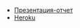 - [Презентация-отчет](https://docs.google.com/presentation/d/1-OCrYXQupQv_VFLzsuw_omKg1mir_ooHzaVeP5to2gg/edit?usp=sharing)
- [Heroku](https://cryptic-sea-63159.herokuapp.com/)
